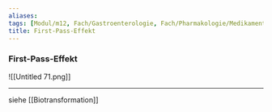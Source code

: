 ```yaml
---
aliases: 
tags: [Modul/m12, Fach/Gastroenterologie, Fach/Pharmakologie/Medikament, Fach/Physiologie]
title: First-Pass-Effekt
---
```

### First-Pass-Effekt
![[Untitled 71.png]]

---
siehe [[Biotransformation]]